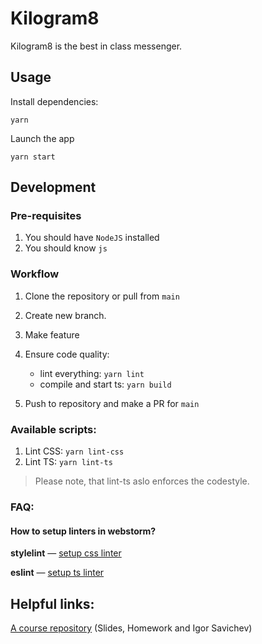 # Kilogram8

Kilogram8 is the best in class messenger. 

## Usage

Install dependencies:

`yarn`

Launch the app

`yarn start`



## Development


### Pre-requisites

1. You should have `NodeJS` installed 
2. You should know `js`


### Workflow

1. Clone the repository or pull from `main`
2. Create new branch.
3. Make feature
4. Ensure code quality:
   * lint everything: `yarn lint`
   * compile and start ts: `yarn build`
      
5. Push to repository and make a PR for `main`


### Available scripts:

1. Lint CSS: `yarn lint-css`
2. Lint TS: `yarn lint-ts`

> Please note, that lint-ts aslo enforces the codestyle.


### FAQ:

#### How to setup linters in webstorm?

**stylelint** — [setup css linter](https://www.jetbrains.com/help/webstorm/using-stylelint-code-quality-tool.html)

**eslint** — [setup ts linter](https://www.jetbrains.com/help/webstorm/eslint.html#ws_js_linters_eslint_install)


## Helpful links:

[A course repository](https://github.com/urfu-2020/slides) (Slides, Homework and Igor Savichev) 

